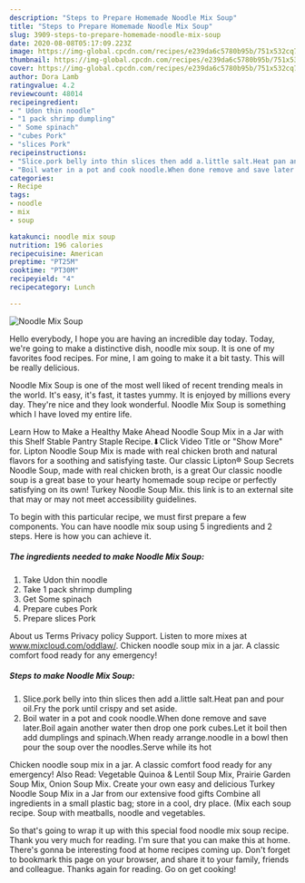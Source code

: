 ```yaml
---
description: "Steps to Prepare Homemade Noodle Mix Soup"
title: "Steps to Prepare Homemade Noodle Mix Soup"
slug: 3909-steps-to-prepare-homemade-noodle-mix-soup
date: 2020-08-08T05:17:09.223Z
image: https://img-global.cpcdn.com/recipes/e239da6c5780b95b/751x532cq70/noodle-mix-soup-recipe-main-photo.jpg
thumbnail: https://img-global.cpcdn.com/recipes/e239da6c5780b95b/751x532cq70/noodle-mix-soup-recipe-main-photo.jpg
cover: https://img-global.cpcdn.com/recipes/e239da6c5780b95b/751x532cq70/noodle-mix-soup-recipe-main-photo.jpg
author: Dora Lamb
ratingvalue: 4.2
reviewcount: 48014
recipeingredient:
- " Udon thin noodle"
- "1 pack shrimp dumpling"
- " Some spinach"
- "cubes Pork"
- "slices Pork"
recipeinstructions:
- "Slice.pork belly into thin slices then add a.little salt.Heat pan and pour oil.Fry the pork until crispy and set aside."
- "Boil water in a pot and cook noodle.When done remove and save later.Boil again another water then drop one pork cubes.Let it boil then add dumplings and spinach.When ready arrange.noodle in a bowl then pour the soup over the noodles.Serve while its hot"
categories:
- Recipe
tags:
- noodle
- mix
- soup

katakunci: noodle mix soup 
nutrition: 196 calories
recipecuisine: American
preptime: "PT25M"
cooktime: "PT30M"
recipeyield: "4"
recipecategory: Lunch

---
```



![Noodle Mix Soup](https://img-global.cpcdn.com/recipes/e239da6c5780b95b/751x532cq70/noodle-mix-soup-recipe-main-photo.jpg)

Hello everybody, I hope you are having an incredible day today. Today, we're going to make a distinctive dish, noodle mix soup. It is one of my favorites food recipes. For mine, I am going to make it a bit tasty. This will be really delicious.

Noodle Mix Soup is one of the most well liked of recent trending meals in the world. It's easy, it's fast, it tastes yummy. It is enjoyed by millions every day. They're nice and they look wonderful. Noodle Mix Soup is something which I have loved my entire life.

Learn How to Make a Healthy Make Ahead Noodle Soup Mix in a Jar with this Shelf Stable Pantry Staple Recipe.⬇︎Click Video Title or &#34;Show More&#34; for. Lipton Noodle Soup Mix is made with real chicken broth and natural flavors for a soothing and satisfying taste. Our classic Lipton® Soup Secrets Noodle Soup, made with real chicken broth, is a great Our classic noodle soup is a great base to your hearty homemade soup recipe or perfectly satisfying on its own! Turkey Noodle Soup Mix. this link is to an external site that may or may not meet accessibility guidelines.


To begin with this particular recipe, we must first prepare a few components. You can have noodle mix soup using 5 ingredients and 2 steps. Here is how you can achieve it.

<!--inarticleads1-->

##### The ingredients needed to make Noodle Mix Soup:

1. Take  Udon thin noodle
1. Take 1 pack shrimp dumpling
1. Get  Some spinach
1. Prepare cubes Pork
1. Prepare slices Pork


About us Terms Privacy policy Support. Listen to more mixes at www.mixcloud.com/oddlaw/. Chicken noodle soup mix in a jar. A classic comfort food ready for any emergency! 

<!--inarticleads2-->

##### Steps to make Noodle Mix Soup:

1. Slice.pork belly into thin slices then add a.little salt.Heat pan and pour oil.Fry the pork until crispy and set aside.
1. Boil water in a pot and cook noodle.When done remove and save later.Boil again another water then drop one pork cubes.Let it boil then add dumplings and spinach.When ready arrange.noodle in a bowl then pour the soup over the noodles.Serve while its hot


Chicken noodle soup mix in a jar. A classic comfort food ready for any emergency! Also Read: Vegetable Quinoa &amp; Lentil Soup Mix, Prairie Garden Soup Mix, Onion Soup Mix. Create your own easy and delicious Turkey Noodle Soup Mix in a Jar from our extensive food gifts Combine all ingredients in a small plastic bag; store in a cool, dry place. (Mix each soup recipe. Soup with meatballs, noodle and vegetables. 

So that's going to wrap it up with this special food noodle mix soup recipe. Thank you very much for reading. I'm sure that you can make this at home. There's gonna be interesting food at home recipes coming up. Don't forget to bookmark this page on your browser, and share it to your family, friends and colleague. Thanks again for reading. Go on get cooking!
